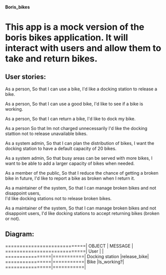 #### Boris_bikes

# This app is a mock version of the boris bikes application. It will interact with users and allow them to take and return bikes.

## User stories:

As a person,
So that I can use a bike,
I'd like a docking station to release a bike.

As a person,
So that I can use a good bike,
I'd like to see if a bike is working.

As a person,
So that I can return a bike,
I'd like to dock my bike.

As a person
So that Im not charged unnecessarily
I'd like the docking stattion not to release unavailable bikes.

As a system admin,
So that I can plan the distribution of bikes,
I want the docking station to have a default capacity of 20 bikes.

As a system admin,
So that busy areas can be served with more bikes,
I want to be able to add a larger capacity of bikes when needed.

As a member of the public,
So that I reduce the chance of getting a broken bike in future,
I'd like to report a bike as broken when I return it.

As a maintainer of the system,
So that I can manage broken bikes and not disappoint users,             
I'd like docking stations not to release broken bikes.

As a maintainer of the system,
So that I can manage broken bikes and not disappoint users,
I'd like docking stations to accept returning bikes (broken or not).    


## Diagram:


============================|
OBJECT          | MESSAGE   |
============================|
User            |           |
================|===========|
Docking station |release_bike|
================|===========|
Bike            |Is_working?|
================|===========|   